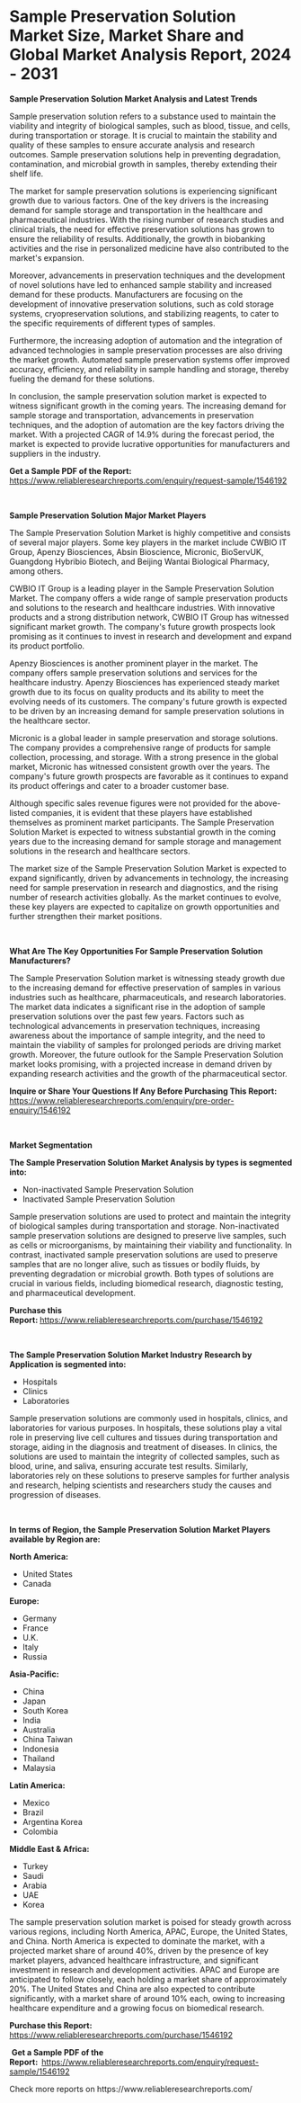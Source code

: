 <p><h1>Sample Preservation Solution Market Size, Market Share and Global Market Analysis Report, 2024 - 2031</h1></p><p><strong>Sample Preservation Solution Market Analysis and Latest Trends</strong></p>
<p><p>Sample preservation solution refers to a substance used to maintain the viability and integrity of biological samples, such as blood, tissue, and cells, during transportation or storage. It is crucial to maintain the stability and quality of these samples to ensure accurate analysis and research outcomes. Sample preservation solutions help in preventing degradation, contamination, and microbial growth in samples, thereby extending their shelf life.</p><p>The market for sample preservation solutions is experiencing significant growth due to various factors. One of the key drivers is the increasing demand for sample storage and transportation in the healthcare and pharmaceutical industries. With the rising number of research studies and clinical trials, the need for effective preservation solutions has grown to ensure the reliability of results. Additionally, the growth in biobanking activities and the rise in personalized medicine have also contributed to the market's expansion.</p><p>Moreover, advancements in preservation techniques and the development of novel solutions have led to enhanced sample stability and increased demand for these products. Manufacturers are focusing on the development of innovative preservation solutions, such as cold storage systems, cryopreservation solutions, and stabilizing reagents, to cater to the specific requirements of different types of samples.</p><p>Furthermore, the increasing adoption of automation and the integration of advanced technologies in sample preservation processes are also driving the market growth. Automated sample preservation systems offer improved accuracy, efficiency, and reliability in sample handling and storage, thereby fueling the demand for these solutions.</p><p>In conclusion, the sample preservation solution market is expected to witness significant growth in the coming years. The increasing demand for sample storage and transportation, advancements in preservation techniques, and the adoption of automation are the key factors driving the market. With a projected CAGR of 14.9% during the forecast period, the market is expected to provide lucrative opportunities for manufacturers and suppliers in the industry.</p></p>
<p><strong>Get a Sample PDF of the Report:&nbsp;</strong> <a href="https://www.reliableresearchreports.com/enquiry/request-sample/1546192">https://www.reliableresearchreports.com/enquiry/request-sample/1546192</a></p>
<p>&nbsp;</p>
<p><strong>Sample Preservation Solution Major Market Players</strong></p>
<p><p>The Sample Preservation Solution Market is highly competitive and consists of several major players. Some key players in the market include CWBIO IT Group, Apenzy Biosciences, Absin Bioscience, Micronic, BioServUK, Guangdong Hybribio Biotech, and Beijing Wantai Biological Pharmacy, among others.</p><p>CWBIO IT Group is a leading player in the Sample Preservation Solution Market. The company offers a wide range of sample preservation products and solutions to the research and healthcare industries. With innovative products and a strong distribution network, CWBIO IT Group has witnessed significant market growth. The company's future growth prospects look promising as it continues to invest in research and development and expand its product portfolio.</p><p>Apenzy Biosciences is another prominent player in the market. The company offers sample preservation solutions and services for the healthcare industry. Apenzy Biosciences has experienced steady market growth due to its focus on quality products and its ability to meet the evolving needs of its customers. The company's future growth is expected to be driven by an increasing demand for sample preservation solutions in the healthcare sector.</p><p>Micronic is a global leader in sample preservation and storage solutions. The company provides a comprehensive range of products for sample collection, processing, and storage. With a strong presence in the global market, Micronic has witnessed consistent growth over the years. The company's future growth prospects are favorable as it continues to expand its product offerings and cater to a broader customer base.</p><p>Although specific sales revenue figures were not provided for the above-listed companies, it is evident that these players have established themselves as prominent market participants. The Sample Preservation Solution Market is expected to witness substantial growth in the coming years due to the increasing demand for sample storage and management solutions in the research and healthcare sectors.</p><p>The market size of the Sample Preservation Solution Market is expected to expand significantly, driven by advancements in technology, the increasing need for sample preservation in research and diagnostics, and the rising number of research activities globally. As the market continues to evolve, these key players are expected to capitalize on growth opportunities and further strengthen their market positions.</p></p>
<p>&nbsp;</p>
<p><strong>What Are The Key Opportunities For Sample Preservation Solution Manufacturers?</strong></p>
<p><p>The Sample Preservation Solution market is witnessing steady growth due to the increasing demand for effective preservation of samples in various industries such as healthcare, pharmaceuticals, and research laboratories. The market data indicates a significant rise in the adoption of sample preservation solutions over the past few years. Factors such as technological advancements in preservation techniques, increasing awareness about the importance of sample integrity, and the need to maintain the viability of samples for prolonged periods are driving market growth. Moreover, the future outlook for the Sample Preservation Solution market looks promising, with a projected increase in demand driven by expanding research activities and the growth of the pharmaceutical sector.</p></p>
<p><strong>Inquire or Share Your Questions If Any Before Purchasing This Report:</strong> <a href="https://www.reliableresearchreports.com/enquiry/pre-order-enquiry/1546192">https://www.reliableresearchreports.com/enquiry/pre-order-enquiry/1546192</a></p>
<p>&nbsp;</p>
<p><strong>Market Segmentation</strong></p>
<p><strong>The Sample Preservation Solution Market Analysis by types is segmented into:</strong></p>
<p><ul><li>Non-inactivated Sample Preservation Solution</li><li>Inactivated Sample Preservation Solution</li></ul></p>
<p><p>Sample preservation solutions are used to protect and maintain the integrity of biological samples during transportation and storage. Non-inactivated sample preservation solutions are designed to preserve live samples, such as cells or microorganisms, by maintaining their viability and functionality. In contrast, inactivated sample preservation solutions are used to preserve samples that are no longer alive, such as tissues or bodily fluids, by preventing degradation or microbial growth. Both types of solutions are crucial in various fields, including biomedical research, diagnostic testing, and pharmaceutical development.</p></p>
<p><strong>Purchase this Report:&nbsp;</strong><a href="https://www.reliableresearchreports.com/purchase/1546192">https://www.reliableresearchreports.com/purchase/1546192</a></p>
<p>&nbsp;</p>
<p><strong>The Sample Preservation Solution Market Industry Research by Application is segmented into:</strong></p>
<p><ul><li>Hospitals</li><li>Clinics</li><li>Laboratories</li></ul></p>
<p><p>Sample preservation solutions are commonly used in hospitals, clinics, and laboratories for various purposes. In hospitals, these solutions play a vital role in preserving live cell cultures and tissues during transportation and storage, aiding in the diagnosis and treatment of diseases. In clinics, the solutions are used to maintain the integrity of collected samples, such as blood, urine, and saliva, ensuring accurate test results. Similarly, laboratories rely on these solutions to preserve samples for further analysis and research, helping scientists and researchers study the causes and progression of diseases.</p></p>
<p>&nbsp;</p>
<p><strong>In terms of Region, the Sample Preservation Solution Market Players available by Region are:</strong></p>
<p>
    <p> <strong> North America: </strong>
        <ul>
            <li>United States</li>
            <li>Canada</li>
        </ul>
        </p> 
    <p> <strong> Europe: </strong>
        <ul>
            <li>Germany</li>
            <li>France</li>
            <li>U.K.</li>
            <li>Italy</li>
            <li>Russia</li>
        </ul>
        </p> 
    <p> <strong> Asia-Pacific: </strong>
        <ul>
            <li>China</li>
            <li>Japan</li>
            <li>South Korea</li>
            <li>India</li>
            <li>Australia</li>
            <li>China Taiwan</li>
            <li>Indonesia</li>
            <li>Thailand</li>
            <li>Malaysia</li>
        </ul>
        </p> 
    <p> <strong> Latin America: </strong>
        <ul>
            <li>Mexico</li>
            <li>Brazil</li>
            <li>Argentina Korea</li>
            <li>Colombia</li>
        </ul>
        </p> 
    <p> <strong> Middle East & Africa: </strong>
        <ul>
            <li>Turkey</li>
            <li>Saudi</li>
            <li>Arabia</li>
            <li>UAE</li>
            <li>Korea</li>
        </ul>
    </p>
    </p>
<p><p>The sample preservation solution market is poised for steady growth across various regions, including North America, APAC, Europe, the United States, and China. North America is expected to dominate the market, with a projected market share of around 40%, driven by the presence of key market players, advanced healthcare infrastructure, and significant investment in research and development activities. APAC and Europe are anticipated to follow closely, each holding a market share of approximately 20%. The United States and China are also expected to contribute significantly, with a market share of around 10% each, owing to increasing healthcare expenditure and a growing focus on biomedical research.</p></p>
<p><strong>Purchase this Report: </strong><a href="https://www.reliableresearchreports.com/purchase/1546192">https://www.reliableresearchreports.com/purchase/1546192</a></p>
<p>&nbsp;<strong>Get a Sample PDF of the Report:&nbsp;&nbsp;</strong><a href="https://www.reliableresearchreports.com/enquiry/request-sample/1546192">https://www.reliableresearchreports.com/enquiry/request-sample/1546192</a></p>
<p><strong></strong></p>
<p>Check more reports on https://www.reliableresearchreports.com/</p>